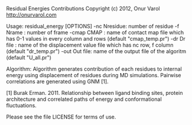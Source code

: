 
Residual Energies Contributions
Copyright (c) 2012, Onur Varol 
http://onurvarol.com

Usage: residual_energy [OPTIONS]
  -nc   Nresidue: number of residue
  -f    Nrame   : number of frame
  -cmap CMAP    : name of contact map file which has 0-1 values in every column and rows (default "cmap_temp.pr")
  -dr   Dr file : name of the displacement value file which has nc row, f column (default "dr_temp.pr")
  -out  Out file: name of the output file of the algoritm (default "U_all.pr")

Algorithm: Algorithm generates contribution of each residues to internal energy
using displacement of residues during MD simulations. Pairwise correlations are
generated using GNM [1].

[1] Burak Erman. 2011. Relationship between ligand binding sites, protein architecture
and correlated paths of energy and conformational fluctuations.

Please see the file LICENSE for terms of use.